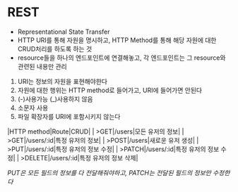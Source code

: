 # REST   
- Representational State Transfer   
- HTTP URI를 통해 자원을 명시하고, HTTP Method를 통해 해당 자원에 대한 CRUD처리를 하도록 하는 것   
- resource들을 하나의 엔드포인트에 연결해놓고, 각 엔드포인트는 그 resource와 관련된 내용만 관리   

1. URI는 정보의 자원을 표현해야한다   
2. 자원에 대한 행위는 HTTP method로 들어가고, URI에 들어가면 안된다   
3. (-)사용가능 (_)사용하지 않음   
4. 소문자 사용   
5. 파일 확장자를 URI에 포함시키지 않는다   

|HTTP method|Route|CRUD|
| >GET|/users|모든 유저의 정보|
| >GET|/users/:id|특정 유저의 정보|
| >POST|/users|새로운 유저 생성|
| >PUT|/users/:id|특정 유저의 정보 수정|
| >PATCH|/users/:id|특정 유저의 정보 수정|
| >DELETE|/users/:id|특정 유저의 정보 삭제|

*PUT은 모든 필드의 정보를 다 전달해줘야하고, PATCH는 전달된 필드의 정보만 수정한다*